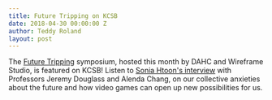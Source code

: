 ```yaml
---
title: Future Tripping on KCSB
date: 2018-04-30 00:00:00 Z
author: Teddy Roland
layout: post
---
```


The [Future Tripping](https://wireframeucsb.wordpress.com/2018/04/08/future-tripping/) symposium, hosted this month by DAHC and Wireframe Studio, is featured on KCSB! Listen to [Sonia Htoon's interview](https://soundcloud.com/kcsbfm/ucsb-studio-delves-into-uncertainty/) with Professors Jeremy Douglass and Alenda Chang, on our collective anxieties about the future and how video games can open up new possibilities for us.